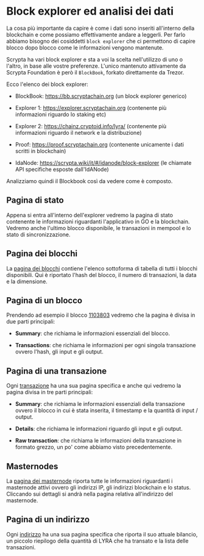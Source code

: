 # Block explorer ed analisi dei dati

La cosa più importante da capire è come i dati sono inseriti all'interno della blockchain e come possiamo effettivamente andare a leggerli.
Per farlo abbiamo bisogno dei cosiddetti `block explorer` che ci permettono di capire blocco dopo blocco come le informazioni vengono mantenute.

Scrypta ha vari block explorer e sta a voi la scelta nell'utilizzo di uno o l'altro, in base alle vostre preferenze. 
L'unico mantenuto attivamente da Scrypta Foundation è però il `BlockBook`, forkato direttamente da Trezor.

Ecco l'elenco dei block explorer:

- BlockBook: https://bb.scryptachain.org (un block explorer generico)

- Explorer 1: https://explorer.scryptachain.org (contenente più informazioni riguardo lo staking etc)

- Explorer 2: https://chainz.cryptoid.info/lyra/ (contenente più informazioni riguardo il network e la distribuzione)

- Proof: https://proof.scryptachain.org (contenente unicamente i dati scritti in blockchain)

- IdaNode: https://scrypta.wiki/it/#/idanode/block-explorer (le chiamate API specifiche esposte dall'IdANode)

Analizziamo quindi il Blockbook così da vedere come è composto.

## Pagina di stato

Appena si entra all'interno dell'explorer vedremo la pagina di stato contenente le informazioni riguardanti l'applicativo in GO e la blockchain. Vedremo anche l'ultimo blocco disponibile, le transazioni in mempool e lo stato di sincronizzazione.

## Pagina dei blocchi

La [pagina dei blocchi](https://bb.scryptachain.org/blocks) contiene l'elenco sottoforma di tabella di tutti i blocchi disponibili. Qui è riportato l'hash del blocco, il numero di transazioni, la data e la dimensione.

## Pagina di un blocco

Prendendo ad esempio il blocco [1103803](https://bb.scryptachain.org/block/1103803) vedremo che la pagina è divisa in due parti principali: 

- **Summary**: che richiama le informazioni essenziali del blocco.

- **Transactions**: che richiama le informazioni per ogni singola transazione ovvero l'hash, gli input e gli output.

## Pagina di una transazione

Ogni [transazione](https://bb.scryptachain.org/tx/c9e93f4e2d587f0ae051cfb2d22a30a9510025edd8d1dc88c2dc181fd4b81588) ha una sua pagina specifica e anche qui vedremo la pagina divisa in tre parti principali:

- **Summary**: che richiama le informazioni essenziali della transazione ovvero il blocco in cui è stata inserita, il timestamp e la quantità di input / output.

- **Details**: che richiama le informazioni riguardo gli input e gli output.

- **Raw transaction**: che richiama le informazioni della transazione in formato grezzo, un po' come abbiamo visto precedentemente.

## Masternodes

La [pagina dei masternode](https://bb.scryptachain.org/masternodes) riporta tutte le informazioni riguardanti i masternode attivi ovvero gli indirizzi IP, gli indirizzi blockchain e lo status. Cliccando sui dettagli si andrà nella pagina relativa all'indirizzo del masternode.

## Pagina di un indirizzo

Ogni [indirizzo](https://bb.scryptachain.org/address/LWAoywbsgKLULtVpqBKeqwfYc9g9YntZYX) ha una sua pagina specifica che riporta il suo attuale bilancio, un piccolo riepilogo della quantità di LYRA che ha transato e la lista delle transazioni.